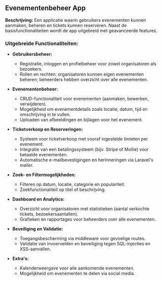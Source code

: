 ## Evenementenbeheer App

**Beschrijving:**
Een applicatie waarin gebruikers evenementen kunnen aanmaken, beheren en tickets kunnen reserveren. Naast de basisfunctionaliteiten wordt de app uitgebreid met geavanceerde features.

### Uitgebreide Functionaliteiten:

- **Gebruikersbeheer:**
  - Registratie, inloggen en profielbeheer voor zowel organisatoren als bezoekers.
  - Rollen en rechten: organisatoren kunnen eigen evenementen beheren; beheerders hebben overzicht over alle evenementen.

- **Evenementenbeheer:**
  - CRUD-functionaliteit voor evenementen (aanmaken, bewerken, verwijderen).
  - Mogelijkheid om evenementdetails zoals locatie, datum, tijd en omschrijving in te vullen.
  - Uploaden van afbeeldingen en bijlagen voor het evenement.

- **Ticketverkoop en Reserveringen:**
  - Systeem voor ticketverkoop met vooraf ingestelde limieten per evenement.
  - Integratie van een betalingssysteem (bijv. Stripe of Mollie) voor betaalde evenementen.
  - Automatische e-mailbevestigingen en herinneringen via Laravel's mailer.

- **Zoek- en Filtermogelijkheden:**
  - Filteren op datum, locatie, categorie en populariteit.
  - Zoekfunctionaliteit op titel of beschrijving.

- **Dashboard en Analytics:**
  - Overzicht voor organisatoren met statistieken (aantal verkochte tickets, bezoekersaantallen).
  - Grafieken en rapportages voor beheerders over alle evenementen.

- **Beveiliging en Validatie:**
  - Toegangsbescherming via middleware voor gevoelige routes.
  - Validatie van invoervelden en beveiliging tegen SQL-injecties en XSS-aanvallen.

- **Extra's:**
  - Kalenderweergave voor alle aankomende evenementen.
  - Mogelijkheid om evenementen te delen via social media.
